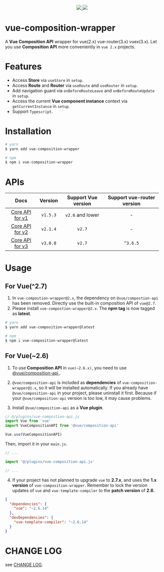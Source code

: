 <p align="center">
  <a href="https://www.npmjs.org/package/vue-composition-wrapper">
    <img src="https://img.shields.io/npm/v/vue-composition-wrapper.svg">
  </a>
  <a href="https://npmcharts.com/compare/vue-composition-wrapper?minimal=true">
    <img src="https://img.shields.io/npm/dm/vue-composition-wrapper.svg">
  </a>
  <br>
</p>

# vue-composition-wrapper

A **Vue Composition API** wrapper for vue(2.x) vue-router(3.x) vuex(3.x). Let you use **Composition API** more conveniently in `vue 2.x` projects.

# Features

- Access **Store** via `useStore` in `setup`.
- Access **Route** and **Router** via `useRoute` and `useRouter` in `setup`.
- Add navigation guard via `onBeforeRouteLeave` and `onBeforeRouteUpdate` in `setup`.
- Access the current **Vue component instance** context via `getCurrentInstance` in `setup`.
- Support `Typescript`.

# Installation

```bash
# yarn
$ yarn add vue-composition-wrapper

# npm
$ npm i vue-composition-wrapper
```

# APIs

| Docs | Version | Support **Vue** version  | Support **vue-router** version |
| :---: | :---: | :---: | :---: |
| <a href="./docs/v1.md">Core API for v1</a> | `v1.5.3` | `v2.6` and lower | - |
| <a href="./docs/v2.md">Core API for v2</a> | `v2.1.4` | `v2.7` | - |
| <a href="./docs/v3.md">Core API for v3</a> | `v3.0.0` | `v2.7` | `^3.6.5` |


# Usage

## For Vue(^2.7)

1. In `vue-compostion-wrapper@2.x`, the dependency on `@vue/compostion-api` has been removed. Directly use the built-in composition API of `vue@2.7`.
2. Please install `vue-compostion-wrapper@2.x`. The **npm tag** is now tagged as **latest**.

``` bash
# yarn
$ yarn add vue-composition-wrapper@latest

# npm 
$ npm i vue-composition-wrapper@latest
```

## For Vue(~2.6)

1. To use **Composition API** in `vue(~2.6.x)`, you need to use <a href="https://github.com/vuejs/composition-api"> @vue/composition-api </a>.

2. `@vue/composition-api` is included as **dependencies** of `vue-composition-wrapper@1.x`, so it will be installed automatically. If you already have `@vue/composition-api` in your project, please uninstall it first. Because if your `@vue/composition-api` version is too low, it may cause problems.

3. Install `@vue/composition-api` as a **Vue plugin**.

```js
// @/plugins/vue-compostion-api.js
import Vue from 'vue'
import VueCompositionAPI from '@vue/composition-api'

Vue.use(VueCompositionAPI)
```

Then, import it in your `main.js`.

```js
// ...

import '@/plugins/vue-composition-api.js'

// ...
```

4. If your project has not planned to upgrade `vue` to **2.7.x**, and uses the **1.x version** of `vue-composition-wrapper`. Remember to lock the version updates of `vue` and `vue-template-compiler` to the **patch version** of **2.6**.

```json
{
  "dependencies": {
    "vue": "~2.6.14"
  },
  "devDependencies": {
    "vue-template-compiler": "~2.6.14"
  }
}
```

# CHANGE LOG

see <a href="./CHANGELOG.md" target="_blank">CHANGE LOG</a>.


